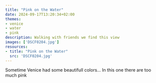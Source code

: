 ```yaml
---
title: "Pink on the Water"
date: 2024-09-17T13:20:34+02:00
themes:
- venice
- water
- pink
description: Walking with friends we find this view
images: ['DSCF0204.jpg']
resources:
- title: "Pink on the Water"
  src: 'DSCF0204.jpg'
---
```


Sometime Venice had some beautifull colors... In this one there are too much pink
